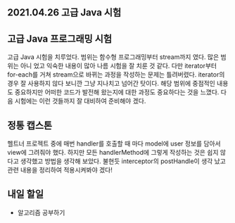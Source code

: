 ## 2021.04.26 고급 Java 시험

## 고급 Java 프로그래밍 시험

고급 Java 시험을 치루었다. 범위는 함수형 프로그래밍부터 stream까지 였다. 많은 범위는 아니 었고 익숙한 내용이 많아 나름 시험을 잘 치룬 것 같다. 다만 iterator부터 for-each를 거쳐 stream으로 바뀌는 과정을 작성하는 문제는 틀려버렸다. iterator의 경우 잘 사용하지 않다 보니깐 그냥 지나치고 넘어간 탓이다. 해당 범위에 중점적인 내용도 중요하지만 어떠한 코드가 발전해 왔는지에 대한 과정도 중요하다는 것을 느꼈다. 다음 시험에는 이런 것들까지 잘 대비하여 준비해야 겠다.

## 정통 캡스톤

헬트너 프로젝트 중에 매번 handler를 호출할 때 마다 model에 user 정보를 담아서 view에 그려줘야 했다. 하지만 모든 handlerMethod에 그렇게 작성하는 것은 쉽지 않다고 생각했고 방법을 생각해 보았다. 불현듯 interceptor의 postHandle이 생각 났고 관련 내용을 정리하여 적용시켜봐야 겠다!

## 내일 할일
 - 알고리즘 공부하기